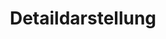 ---
title: Detaildarstellung
custom_title:
  html: PAGES.DETAIL
  menu: PAGES.DETAIL_MENU_TITLE
visible: true
routes:
  default: '/trefferanzeige'
hasImageSwiper: true
hasLeaflet: true
content_header_disabled: true
---